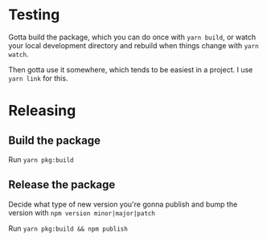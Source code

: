# Testing

Gotta build the package, which you can do once with `yarn build`, or watch your local development directory and rebuild when things change with `yarn watch`.

Then gotta use it somewhere, which tends to be easiest in a project. I use `yarn link` for this.

# Releasing

## Build the package

Run `yarn pkg:build`

## Release the package

Decide what type of new version you're gonna publish and bump the version with `npm version minor|major|patch`

Run `yarn pkg:build && npm publish`

